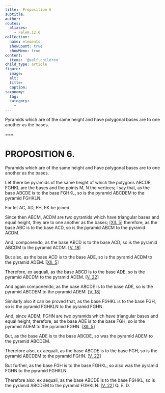 ```yaml
---
title:  Proposition 6
subtitle: 
author:
routes:
  aliases:
    - /elem.12.6
collection:
  name: elements
  showCount: true
  showMenu: true
content:
  items: '@self.children'
child_type: article
figure:
  image:
  alt:
  title:
  caption:
taxonomy:
  tag:
  category:
    - 
---
```


<p>
       <hi rend="ital">Pyramids which are of the same height and have polygonal bases are to one another as the bases.</hi>
      </p>

===

<h1>PROPOSITION 6.</h1>
<p>
       <span class="ital">Pyramids which are of the same height and have polygonal bases are to one another as the bases.</span>
      </p>

<p>Let there be pyramids of the same height of which the polygons <span class="ital">ABCDE</span>, <span class="ital">FGHKL</span> are the bases and the points <span class="ital">M</span>, <span class="ital">N</span> the vertices; I say that, as the base <span class="ital">ABCDE</span> is to the base <span class="ital">FGHKL</span>, so is the pyramid <span class="ital">ABCDEM</span> to the pyramid <span class="ital">FGHKLN</span>. 
      </p>

<p>For let <span class="ital">AC</span>, <span class="ital">AD</span>, <span class="ital">FH</span>, <span class="ital">FK</span> be joined. </p>

<p>Since then <span class="ital">ABCM</span>, <span class="ital">ACDM</span> are two pyramids which have triangular bases and equal height, they are to one another as the bases; [<a href="/elem.12.5">XII. 5</a>] therefore, as the base <span class="ital">ABC</span> is to the base <span class="ital">ACD</span>, so is the pyramid <span class="ital">ABCM</span> to the pyramid <span class="ital">ACDM</span>. </p>

<p>And, <foreign lang="la">componendo</foreign>, as the base <span class="ital">ABCD</span> is to the base <span class="ital">ACD</span>, so is the pyramid <span class="ital">ABCDM</span> to the pyramid <span class="ital">ACDM</span>. [<a href="/elem.5.18">V. 18</a>] </p>

<p>But also, as the base <span class="ital">ACD</span> is to the base <span class="ital">ADE</span>, so is the pyramid <span class="ital">ACDM</span> to the pyramid <span class="ital">ADEM</span>. [<a href="/elem.12.5">XII. 5</a>] </p>

<p>Therefore, <foreign lang="la">ex aequali</foreign>, as the base <span class="ital">ABCD</span> is to the base <span class="ital">ADE</span>, so is the pyramid <span class="ital">ABCDM</span> to the pyramid <span class="ital">ADEM</span>. [<a href="/elem.5.22">V. 22</a>] </p>

<p>And again <foreign lang="la">componendo</foreign>, as the base <span class="ital">ABCDE</span> is to the base <span class="ital">ADE</span>, so is the pyramid <span class="ital">ABCDEM</span> to the pyramid <span class="ital">ADEM</span>. [<a href="/elem.5.18">V. 18</a>] </p>

<p>Similarly also it can be proved that, as the base <span class="ital">FGHKL</span> is to the base <span class="ital">FGH</span>, so is the pyramid <span class="ital">FGHKLN</span> to the pyramid <span class="ital">FGHN</span>. <pb n="393"/></p>

<p>And, since <span class="ital">ADEM</span>, <span class="ital">FGHN</span> are two pyramids which have triangular bases and equal height, therefore, as the base <span class="ital">ADE</span> is to the base <span class="ital">FGH</span>, so is the pyramid <span class="ital">ADEM</span> to the pyramid <span class="ital">FGHN</span>. [<a href="/elem.12.5">XII. 5</a>] </p>

<p>But, as the base <span class="ital">ADE</span> is to the base <span class="ital">ABCDE</span>, so was the pyramid <span class="ital">ADEM</span> to the pyramid <span class="ital">ABCDEM</span>. </p>

<p>Therefore also, <foreign lang="la">ex aequali</foreign>, as the base <span class="ital">ABCDE</span> is to the base <span class="ital">FGH</span>, so is the pyramid <span class="ital">ABCDEM</span> to the pyramid <span class="ital">FGHN</span>. [<a href="/elem.5.22">V. 22</a>] </p>

<p>But further, as the base <span class="ital">FGH</span> is to the base <span class="ital">FGHKL</span>, so also was the pyramid <span class="ital">FGHN</span> to the pyramid <span class="ital">FGHKLN</span>. </p>

<p>Therefore also, <span class="ital">ex aequali</span>, as the base <span class="ital">ABCDE</span> is to the base <span class="ital">FGHKL</span>, so is the pyramid <span class="ital">ABCDEM</span> to the pyramid <span class="ital">FGHKLN</span>. [<a href="/elem.5.22">V. 22</a>] Q. E. D.</p>
